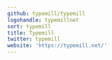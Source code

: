 ```yaml
---
github: typemill/typemill
logohandle: typemillnet
sort: typemill
title: Typemill
twitter: typemill
website: 'https://typemill.net/'
---
```

